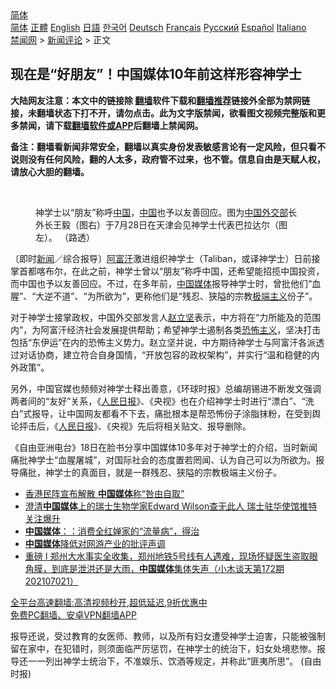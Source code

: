  <!-- 面包屑导航 --> <div class="breadcrumb"><!-- GTranslate: https://gtranslate.io/ -->  <div class="switcher notranslate">  <div class="selected">  <a href="#" onclick="return false;"> 简体</a>  </div>  <div class="option">  <a href="https://www.bannedbook.org" onclick="doGTranslate('zh-CN|zh-CN');jQuery('div.switcher div.selected a').html(jQuery(this).html());return false;" title="简体中文" class="nturl selected"> 简体</a>  <a href="https://www.bannedbook.org/zh-tw/" onclick="doGTranslate('zh-CN|zh-TW');jQuery('div.switcher div.selected a').html(jQuery(this).html());return false;" title="繁體中文" class="nturl"> 正體</a>  <a href="https://www.bannedbook.org/en/" onclick="doGTranslate('zh-CN|en');jQuery('div.switcher div.selected a').html(jQuery(this).html());return false;" title="English" class="nturl"> English</a>  <a href="https://www.bannedbook.org/ja/" onclick="doGTranslate('zh-CN|ja');jQuery('div.switcher div.selected a').html(jQuery(this).html());return false;" title="日本語" class="nturl"> 日語</a>  <a href="https://www.bannedbook.org/ko/" onclick="doGTranslate('zh-CN|ko');jQuery('div.switcher div.selected a').html(jQuery(this).html());return false;" title="한국어" class="nturl"> 한국어</a>  <a href="https://www.bannedbook.org/de/" onclick="doGTranslate('zh-CN|de');jQuery('div.switcher div.selected a').html(jQuery(this).html());return false;" title="Deutsch" class="nturl"> Deutsch</a>  <a href="https://www.bannedbook.org/fr/" onclick="doGTranslate('zh-CN|fr');jQuery('div.switcher div.selected a').html(jQuery(this).html());return false;" title="Français" class="nturl"> Français</a>  <a href="https://www.bannedbook.org/ru/" onclick="doGTranslate('zh-CN|ru');jQuery('div.switcher div.selected a').html(jQuery(this).html());return false;" title="Русский" class="nturl"> Русский</a>  <a href="https://www.bannedbook.org/es/" onclick="doGTranslate('zh-CN|es');jQuery('div.switcher div.selected a').html(jQuery(this).html());return false;" title="Español" class="nturl"> Español</a>  <a href="https://www.bannedbook.org/it/" onclick="doGTranslate('zh-CN|it');jQuery('div.switcher div.selected a').html(jQuery(this).html());return false;" title="Italiano" class="nturl"> Italiano</a>  </div>  </div>      <div class='breadcrumb-sub'><!-- Breadcrumb NavXT 6.3.0 --> <a href="https://www.bannedbook.org/" class="home">禁闻网</a> &gt; <a href="https://www.bannedbook.org/bnews/comments/" class="category">新闻评论</a> &gt; 正文</div></div><h2>现在是“好朋友”！中国媒体10年前这样形容神学士</h2> <p class="notice"><b>大陆网友注意：本文中的链接除 <a href="https://github.com/bannedbook/fanqiang" >翻墙</a>软件下载和<a href="https://github.com/killgcd/justmysocks/blob/master/README.md">翻墙推荐</a>链接外全部为禁网链接，未翻墙状态下打不开，请勿点击。此为文字版禁闻，欲看图文视频完整版和更多禁闻，请下载<a href="https://github.com/bannedbook/fanqiang">翻墙软件或APP</a>后翻墙上禁闻网。</p><p>备注：翻墙看新闻非常安全，翻墙以真实身份发表敏感言论有一定风险，但只看不说则没有任何风险，翻的人太多，政府管不过来，也不管。信息自由是天赋人权，请放心大胆的翻墙。</b></p>  <div class="entry"> <br /> <figure><a href="https://i1.wp.com/upload-images-bucket-v64rleca837do.s3.eu-west-1.amazonaws.com/wp-content/uploads/2021/08/19003536/php4djujy.jpg?fit=800%2C543&#038;ssl=1" data-caption="神学士以“朋友”称呼中国，中国也予以友善回应。图为中国外交部长外长王毅（图右）于7月28日在天津会见神学士代表巴拉达尔（图左）。 （路透）"></a><figcaption class="wp-caption-text">神学士以“朋友”称呼<span class='wp_keywordlink_affiliate'><a href="https://www.bannedbook.org/" title="中国" target="_blank">中国</a></span>，<a href="https://www.bannedbook.org/bnews/tag/%E4%B8%AD%E5%9B%BD/" class="st_tag internal_tag" rel="tag" title="标签 中国 下的日志">中国</a>也予以友善回应。图为<a href="https://www.bannedbook.org/bnews/tag/%E4%B8%AD%E5%9B%BD%E5%A4%96%E4%BA%A4%E9%83%A8/" class="st_tag internal_tag" rel="tag" title="标签 中国外交部 下的日志">中国外交部</a>长外长王毅（图右）于7月28日在天津会见神学士代表巴拉达尔（图左）。 （路透）</figcaption></figure> <p>〔即时<span class='wp_keywordlink_affiliate'><a href="https://www.bannedbook.org/" title="新闻">新闻</a></span>／综合报导〕<a href="https://www.bannedbook.org/bnews/tag/%e9%98%bf%e5%af%8c%e6%b1%97/" class="st_tag internal_tag" rel="tag" title="标签 阿富汗 下的日志">阿富汗</a>激进组织神学士（Taliban，或译神学士）日前接掌首都喀布尔，在此之前，神学士曾以“朋友”称呼中国，还希望能招揽中国投资，而中国也予以友善回应。不过，在多年前，<a href="https://www.bannedbook.org/bnews/tag/%E4%B8%AD%E5%9B%BD%E5%AA%92%E4%BD%93/" class="st_tag internal_tag" rel="tag" title="标签 中国媒体 下的日志">中国媒体</a>报导神学士时，曾批他们“血腥”、“大逆不道”、“为所欲为”，更称他们是“残忍、狭隘的宗教<a href="https://www.bannedbook.org/bnews/tag/%E6%9E%81%E7%AB%AF%E4%B8%BB%E4%B9%89/" class="st_tag internal_tag" rel="tag" title="标签 极端主义 下的日志">极端主义</a>份子”。</p> <p>对于神学士接掌政权，中国外交部发言人<a href="https://www.bannedbook.org/bnews/tag/%E8%B5%B5%E7%AB%8B%E5%9D%9A/" class="st_tag internal_tag" rel="tag" title="标签 赵立坚 下的日志">赵立坚</a>表示，中方将在“力所能及的范围内”，为阿富汗经济社会发展提供帮助；希望神学士遏制各类<a href="https://www.bannedbook.org/bnews/tag/%e6%81%90%e6%80%96%e4%b8%bb%e4%b9%89/" class="st_tag internal_tag" rel="tag" title="标签 恐怖主义 下的日志">恐怖主义</a>，坚决打击包括“东伊运”在内的恐怖主义势力。赵立坚并说，中方期待神学士与阿富汗各派透过对话协商，建立符合自身国情，“开放包容的政权架构”，并实行“温和稳健的内外政策”。</p>  <p>另外，中国官媒也频频对神学士释出善意，《环球时报》总编胡锡进不断发文强调两者间的“友好”关系，《<span class='wp_keywordlink'><a href="https://www.bannedbook.org/forum2/topic109.html" title="透视人民日报" target="_blank">人民日报</a></span>》、《央视》也在介绍神学士时进行“漂白”、“洗白”式报导，让中国网友都看不下去，痛批根本是帮恐怖份子涂脂抹粉，在受到舆论抨击后，《<a href="https://www.bannedbook.org/bnews/tag/%e4%ba%ba%e6%b0%91%e6%97%a5%e6%8a%a5/" class="st_tag internal_tag" rel="tag" title="标签 人民日报 下的日志">人民日报</a>》、《央视》先后将相关贴文、报导删除。</p> <p>《自由亚洲电台》18日在脸书分享中国媒体10多年对于神学士的介绍，当时新闻痛批神学士“血腥屠城”，对国际社会的态度置若罔闻、认为自己可以为所欲为。报导痛批，神学士的真面目，就是一群残忍、狭隘的宗教极端主义份子。</p>  <ul class='op-related-articles' title='相关阅读'> <li><a href='https://www.bannedbook.org/bnews/baitai/20210815/1606843.html' target='_blank'>香港民阵宣布解散 <b>中国媒体</b>称“咎由自取”</a></li> <li><a href='https://www.bannedbook.org/bnews/headline/20210812/1605122.html' target='_blank'>澄清<b>中国媒体</b>上的瑞士生物学家Edward Wilson查无此人 瑞士驻华使馆推特关注爆升</a></li> <li><a href='https://www.bannedbook.org/bnews/baitai/20210808/1602448.html' target='_blank'><b>中国媒体</b>：：消费全红婵家的“流量病”，得治</a></li> <li><a href='https://www.bannedbook.org/bnews/headline/20210805/1600436.html' target='_blank'><b>中国媒体</b>降低对网游产业的批评声调</a></li> <li><a href='https://www.bannedbook.org/bnews/bannedvideo/20210721/1591539.html' target='_blank'>重磅 I 郑州大水事实全收集，郑州地铁5号线有人遇难，现场怀疑医生盗取眼角膜，到底是泄洪还是大雨，<b>中国媒体</b>集体失声（小木谈天第172期 202107021）</a></li> </ul> <p class="texttj"> <a href="https://github.com/bannedbook/fanqiang/wiki/V2ray%E6%9C%BA%E5%9C%BA" target="_blank">全平台高速翻墙:高清视频秒开,超低延迟,9折优惠中</a><br/> <a href="https://github.com/bannedbook/fanqiang/wiki/%E7%A6%81%E9%97%BB%E7%BD%91%E5%AE%89%E5%8D%93%E7%BF%BB%E5%A2%99%E6%96%B0%E9%97%BBAPP" target="_blank">免费PC翻墙、安卓VPN翻墙APP</a></p><p>报导还说，受过教育的女医师、教师，以及所有妇女遭受神学士迫害，只能被强制留在家中，在犯错时，则须面临严厉惩罚，在神学士的统治下，妇女处境悲惨。报导还一一列出神学士统治下，不准娱乐、饮酒等规定，并称此“匪夷所思”。 (自由时报)</p> <a name='sharetosocial'></a>  <div style="margin-bottom:5px;padding-bottom:5px;clear:both"> <div id="archive-pix-1" class="banner-ads"> <!-- AuctionX Display platform tag START --> <div id="26318x728x90x621x_ADSLOT2" clicktrack="%%CLICK_URL_ESC%%"></div> <!-- AuctionX Display platform tag END --> </div> <div id="archive-pix-2" class="banner-ads"> <!-- AuctionX Display platform tag START --> <div id="26315x300x250x621x_ADSLOT2" clicktrack="%%CLICK_URL_ESC%%"></div> <!-- AuctionX Display platform tag END --> </div> </div>  <div id="archive-pix-1" class="banner-ads"> <!-- AuctionX Display platform tag START --> <div id="26318x728x90x621x_ADSLOT3" clicktrack="%%CLICK_URL_ESC%%"></div> <!-- AuctionX Display platform tag END --> </div> </div><!--END ENTRY--> 